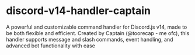# discord-v14-handler-captain
A powerful and customizable command handler for Discord.js v14, made to be both flexible and efficient. Created by Captain (@toorecap - me ofc),  this handler supports message and slash commands, event handling, and advanced bot functionality with ease
